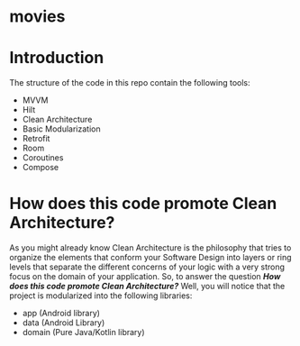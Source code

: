 # movies

# Introduction
The structure of the code in this repo contain the following tools:
- MVVM
- Hilt
- Clean Architecture
- Basic Modularization
- Retrofit
- Room
- Coroutines
- Compose

# How does this code promote Clean Architecture?
As you might already know Clean Architecture is the philosophy that tries to organize the elements
that conform your Software Design into layers or ring levels that separate the different concerns
of your logic with a very strong focus on the domain of your application.
So, to answer the question _**How does this code promote Clean Architecture?**_ Well, you will notice
that the project is modularized into the following libraries:
- app (Android library)
- data (Android Library)
- domain (Pure Java/Kotlin library)